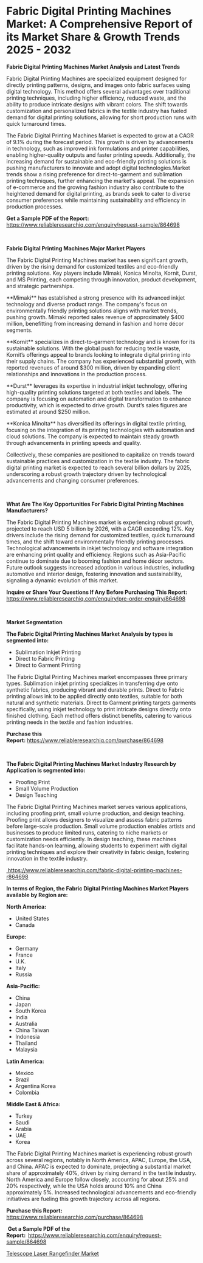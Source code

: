 <p><h1>Fabric Digital Printing Machines Market: A Comprehensive Report of its Market Share & Growth Trends 2025 - 2032</h1></p><p><strong>Fabric Digital Printing Machines Market Analysis and Latest Trends</strong></p>
<p><p>Fabric Digital Printing Machines are specialized equipment designed for directly printing patterns, designs, and images onto fabric surfaces using digital technology. This method offers several advantages over traditional printing techniques, including higher efficiency, reduced waste, and the ability to produce intricate designs with vibrant colors. The shift towards customization and personalized fabrics in the textile industry has fueled demand for digital printing solutions, allowing for short production runs with quick turnaround times.</p><p>The Fabric Digital Printing Machines Market is expected to grow at a CAGR of 9.1% during the forecast period. This growth is driven by advancements in technology, such as improved ink formulations and printer capabilities, enabling higher-quality outputs and faster printing speeds. Additionally, the increasing demand for sustainable and eco-friendly printing solutions is pushing manufacturers to innovate and adopt digital technologies.Market trends show a rising preference for direct-to-garment and sublimation printing techniques, further enhancing the market's appeal. The expansion of e-commerce and the growing fashion industry also contribute to the heightened demand for digital printing, as brands seek to cater to diverse consumer preferences while maintaining sustainability and efficiency in production processes.</p></p>
<p><strong>Get a Sample PDF of the Report:&nbsp;</strong> <a href="https://www.reliableresearchiq.com/enquiry/request-sample/864698?utm_campaign=2232&utm_medium=2&utm_source=Github&utm_content=ia&utm_term=19022025&utm_id=fabric-digital-printing-machines">https://www.reliableresearchiq.com/enquiry/request-sample/864698</a></p>
<p>&nbsp;</p>
<p><strong>Fabric Digital Printing Machines Major Market Players</strong></p>
<p><p>The Fabric Digital Printing Machines market has seen significant growth, driven by the rising demand for customized textiles and eco-friendly printing solutions. Key players include Mimaki, Konica Minolta, Kornit, Durst, and MS Printing, each competing through innovation, product development, and strategic partnerships.</p><p>**Mimaki** has established a strong presence with its advanced inkjet technology and diverse product range. The company's focus on environmentally friendly printing solutions aligns with market trends, pushing growth. Mimaki reported sales revenue of approximately $400 million, benefitting from increasing demand in fashion and home décor segments.</p><p>**Kornit** specializes in direct-to-garment technology and is known for its sustainable solutions. With the global push for reducing textile waste, Kornit’s offerings appeal to brands looking to integrate digital printing into their supply chains. The company has experienced substantial growth, with reported revenues of around $300 million, driven by expanding client relationships and innovations in the production process.</p><p>**Durst** leverages its expertise in industrial inkjet technology, offering high-quality printing solutions targeted at both textiles and labels. The company is focusing on automation and digital transformation to enhance productivity, which is expected to drive growth. Durst’s sales figures are estimated at around $250 million.</p><p>**Konica Minolta** has diversified its offerings in digital textile printing, focusing on the integration of its printing technologies with automation and cloud solutions. The company is expected to maintain steady growth through advancements in printing speeds and quality.</p><p>Collectively, these companies are positioned to capitalize on trends toward sustainable practices and customization in the textile industry. The fabric digital printing market is expected to reach several billion dollars by 2025, underscoring a robust growth trajectory driven by technological advancements and changing consumer preferences.</p></p>
<p>&nbsp;</p>
<p><strong>What Are The Key Opportunities For Fabric Digital Printing Machines Manufacturers?</strong></p>
<p><p>The Fabric Digital Printing Machines market is experiencing robust growth, projected to reach USD 5 billion by 2026, with a CAGR exceeding 12%. Key drivers include the rising demand for customized textiles, quick turnaround times, and the shift toward environmentally friendly printing processes. Technological advancements in inkjet technology and software integration are enhancing print quality and efficiency. Regions such as Asia-Pacific continue to dominate due to booming fashion and home décor sectors. Future outlook suggests increased adoption in various industries, including automotive and interior design, fostering innovation and sustainability, signaling a dynamic evolution of this market.</p></p>
<p><strong>Inquire or Share Your Questions If Any Before Purchasing This Report:</strong> <a href="https://www.reliableresearchiq.com/enquiry/pre-order-enquiry/864698?utm_campaign=2232&utm_medium=2&utm_source=Github&utm_content=ia&utm_term=19022025&utm_id=fabric-digital-printing-machines">https://www.reliableresearchiq.com/enquiry/pre-order-enquiry/864698</a></p>
<p>&nbsp;</p>
<p><strong>Market Segmentation</strong></p>
<p><strong>The Fabric Digital Printing Machines Market Analysis by types is segmented into:</strong></p>
<p><ul><li>Sublimation Inkjet Printing</li><li>Direct to Fabric Printing</li><li>Direct to Garment Printing</li></ul></p>
<p><p>The Fabric Digital Printing Machines market encompasses three primary types. Sublimation inkjet printing specializes in transferring dye onto synthetic fabrics, producing vibrant and durable prints. Direct to Fabric printing allows ink to be applied directly onto textiles, suitable for both natural and synthetic materials. Direct to Garment printing targets garments specifically, using inkjet technology to print intricate designs directly onto finished clothing. Each method offers distinct benefits, catering to various printing needs in the textile and fashion industries.</p></p>
<p><strong>Purchase this Report:&nbsp;</strong><a href="https://www.reliableresearchiq.com/purchase/864698?utm_campaign=2232&utm_medium=2&utm_source=Github&utm_content=ia&utm_term=19022025&utm_id=fabric-digital-printing-machines">https://www.reliableresearchiq.com/purchase/864698</a></p>
<p>&nbsp;</p>
<p><strong>The Fabric Digital Printing Machines Market Industry Research by Application is segmented into:</strong></p>
<p><ul><li>Proofing Print</li><li>Small Volume Production</li><li>Design Teaching</li></ul></p>
<p><p>The Fabric Digital Printing Machines market serves various applications, including proofing print, small volume production, and design teaching. Proofing print allows designers to visualize and assess fabric patterns before large-scale production. Small volume production enables artists and businesses to produce limited runs, catering to niche markets or customization needs efficiently. In design teaching, these machines facilitate hands-on learning, allowing students to experiment with digital printing techniques and explore their creativity in fabric design, fostering innovation in the textile industry.</p></p>
<p><a href="https://www.reliableresearchiq.com/fabric-digital-printing-machines-r864698?utm_campaign=2232&utm_medium=2&utm_source=Github&utm_content=ia&utm_term=19022025&utm_id=fabric-digital-printing-machines">&nbsp;https://www.reliableresearchiq.com/fabric-digital-printing-machines-r864698</a></p>
<p><strong>In terms of Region, the Fabric Digital Printing Machines Market Players available by Region are:</strong></p>
<p>
    <p> <strong> North America: </strong>
        <ul>
            <li>United States</li>
            <li>Canada</li>
        </ul>
        </p> 
    <p> <strong> Europe: </strong>
        <ul>
            <li>Germany</li>
            <li>France</li>
            <li>U.K.</li>
            <li>Italy</li>
            <li>Russia</li>
        </ul>
        </p> 
    <p> <strong> Asia-Pacific: </strong>
        <ul>
            <li>China</li>
            <li>Japan</li>
            <li>South Korea</li>
            <li>India</li>
            <li>Australia</li>
            <li>China Taiwan</li>
            <li>Indonesia</li>
            <li>Thailand</li>
            <li>Malaysia</li>
        </ul>
        </p> 
    <p> <strong> Latin America: </strong>
        <ul>
            <li>Mexico</li>
            <li>Brazil</li>
            <li>Argentina Korea</li>
            <li>Colombia</li>
        </ul>
        </p> 
    <p> <strong> Middle East & Africa: </strong>
        <ul>
            <li>Turkey</li>
            <li>Saudi</li>
            <li>Arabia</li>
            <li>UAE</li>
            <li>Korea</li>
        </ul>
    </p>
    </p>
<p><p>The Fabric Digital Printing Machines market is experiencing robust growth across several regions, notably in North America, APAC, Europe, the USA, and China. APAC is expected to dominate, projecting a substantial market share of approximately 40%, driven by rising demand in the textile industry. North America and Europe follow closely, accounting for about 25% and 20% respectively, while the USA holds around 10% and China approximately 5%. Increased technological advancements and eco-friendly initiatives are fueling this growth trajectory across all regions.</p></p>
<p><strong>Purchase this Report: </strong><a href="https://www.reliableresearchiq.com/purchase/864698?utm_campaign=2232&utm_medium=2&utm_source=Github&utm_content=ia&utm_term=19022025&utm_id=fabric-digital-printing-machines">https://www.reliableresearchiq.com/purchase/864698</a></p>
<p>&nbsp;<strong>Get a Sample PDF of the Report:&nbsp;&nbsp;</strong><a href="https://www.reliableresearchiq.com/enquiry/request-sample/864698?utm_campaign=2232&utm_medium=2&utm_source=Github&utm_content=ia&utm_term=19022025&utm_id=fabric-digital-printing-machines">https://www.reliableresearchiq.com/enquiry/request-sample/864698</a></p>
<p><strong></strong></p>
<p><p><a href="https://github.com/kbollin866/Market-Research-Report-List-1/blob/main/telescope-laser-rangefinder-market.md?utm_campaign=2232&utm_medium=2&utm_source=Github&utm_content=ia&utm_term=19022025&utm_id=fabric-digital-printing-machines">Telescope Laser Rangefinder Market</a></p></p>